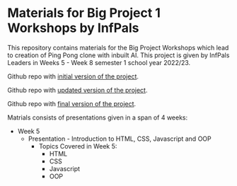 # Materials for Big Project 1 Workshops by InfPals

This repository contains materials for the Big Project Workshops which lead to creation of Ping Pong clone with inbuilt AI.
This project is given by InfPals Leaders in Weeks 5 - Week 8 semester 1 school year 2022/23.

Github repo with [initial version of the project](https://github.com/infpals/ip2023-big-project-1-initial-template).

Github repo with [updated version of the project](https://github.com/infpals/ip2022-big-project-template-updated).

Github repo with [final version of the project](https://github.com/infpals/ip2023-big-project-1-final).

Matrials consists of presentations given in a span of 4 weeks:
- Week 5
  - Presentation - Introduction to HTML, CSS, Javascript and OOP
    - Topics Covered in Week 5:
      - HTML
      - CSS
      - Javascript
      - OOP
